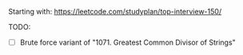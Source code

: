 Starting with:
https://leetcode.com/studyplan/top-interview-150/

TODO:

- [ ] Brute force variant of "1071. Greatest Common Divisor of Strings"